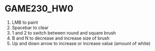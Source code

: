 # GAME230_HW0

1. LMB to paint 
2. Spacebar to clear
3. 1 and 2 to switch between round and square brush
4. B and N to decrease and increase size of brush
5. Up and down arrow to increase or increase value (amount of white)
